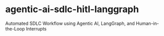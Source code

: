 # agentic-ai-sdlc-hitl-langgraph
Automated SDLC Workflow using Agentic AI, LangGraph, and Human-in-the-Loop Interrupts
